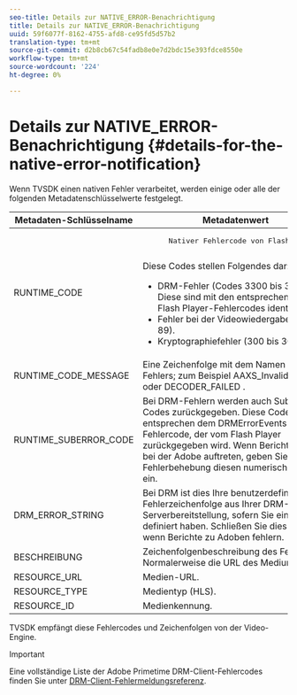 ```yaml
---
seo-title: Details zur NATIVE_ERROR-Benachrichtigung
title: Details zur NATIVE_ERROR-Benachrichtigung
uuid: 59f6077f-8162-4755-afd8-ce95fd5d57b2
translation-type: tm+mt
source-git-commit: d2b8cb67c54fadb8e0e7d2bdc15e393fdce8550e
workflow-type: tm+mt
source-wordcount: '224'
ht-degree: 0%

---
```



# Details zur NATIVE_ERROR-Benachrichtigung {#details-for-the-native-error-notification}

Wenn TVSDK einen nativen Fehler verarbeitet, werden einige oder alle der folgenden Metadatenschlüsselwerte festgelegt.

<table id="table_86A21619515B435DBB65DC4DFBB64B29"> 
 <thead> 
  <tr> 
   <th colname="col1" class="entry"> Metadaten-Schlüsselname </th> 
   <th colname="col2" class="entry"> Metadatenwert </th> 
  </tr> 
 </thead>
 <tbody> 
  <tr> 
   <td colname="col1"> <span class="codeph"> RUNTIME_CODE </span> </td> 
   <td colname="col2"> 
    <pre>
      Nativer Fehlercode von Flash Player. 
    </pre> Diese Codes stellen Folgendes dar: 
    <ul id="ul_330C626DE27B45A09E8851CC24768A07"> 
     <li id="li_0845A9BBB55545BDB49BD4F4802C0E54">DRM-Fehler (Codes 3300 bis 3367). Diese sind mit den entsprechenden Flash Player-Fehlercodes identisch. </li> 
     <li id="li_98A571480C154CF0AE1DC101FF0834C4">Fehler bei der Videowiedergabe (-1 bis 89). </li> 
     <li id="li_D7C19955DEF94DA88B822C8C57D6D2F4">Kryptographiefehler (300 bis 307). </li> 
    </ul> </td> 
  </tr> 
  <tr> 
   <td colname="col1"> <span class="codeph"> RUNTIME_CODE_MESSAGE </span> </td> 
   <td colname="col2"> Eine Zeichenfolge mit dem Namen des Fehlers; zum Beispiel <span class="codeph"> AAXS_InvalidVoucher </span> oder <span class="codeph"> DECODER_FAILED </span>. </td> 
  </tr> 
  <tr> 
   <td colname="col1"> <span class="codeph"> RUNTIME_SUBERROR_CODE </span> </td> 
   <td colname="col2"> Bei DRM-Fehlern werden auch Suberror-Codes zurückgegeben. Diese Codes entsprechen dem <span class="codeph"> DRMErrorEvents- </span> Fehlercode, der vom Flash Player zurückgegeben wird. Wenn Berichte-Fehler bei der Adobe auftreten, geben Sie für die Fehlerbehebung diesen numerischen Wert ein. </td> 
  </tr> 
  <tr> 
   <td colname="col1"> <span class="codeph"> DRM_ERROR_STRING </span> </td> 
   <td colname="col2"> Bei DRM ist dies Ihre benutzerdefinierte Fehlerzeichenfolge aus Ihrer DRM-Serverbereitstellung, sofern Sie eine definiert haben. Schließen Sie dies auch ein, wenn Berichte zu Adoben fehlern. </td> 
  </tr> 
  <tr> 
   <td colname="col1"> <span class="codeph"> BESCHREIBUNG </span> </td> 
   <td colname="col2"> Zeichenfolgenbeschreibung des Fehlers. Normalerweise die URL des Mediums. </td> 
  </tr> 
  <tr> 
   <td colname="col1"> <span class="codeph"> RESOURCE_URL </span> </td> 
   <td colname="col2"> Medien-URL. </td> 
  </tr> 
  <tr> 
   <td colname="col1"> <span class="codeph"> RESOURCE_TYPE </span> </td> 
   <td colname="col2"> Medientyp (HLS). </td> 
  </tr> 
  <tr> 
   <td colname="col1"> <span class="codeph"> RESOURCE_ID </span> </td> 
   <td colname="col2"> Medienkennung. </td> 
  </tr> 
 </tbody> 
</table>

TVSDK empfängt diese Fehlercodes und Zeichenfolgen von der Video-Engine.

>[!IMPORTANT]
>
>Eine vollständige Liste der Adobe Primetime DRM-Client-Fehlercodes finden Sie unter [DRM-Client-Fehlermeldungsreferenz](https://helpx.adobe.com/content/dam/help/en/primetime/drm/drm_client_error_message_reference.pdf).